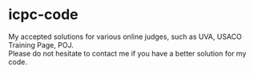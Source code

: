 icpc-code
=========
My accepted solutions for various online judges, such as UVA, USACO Training Page, POJ.  
Please do not hesitate to contact me if you have a better solution for my code.
